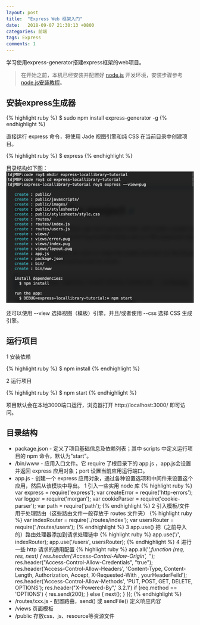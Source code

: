 ```yaml
---
layout: post
title:  "Express Web 框架入门"
date:   2018-09-07 21:30:13 +0800
categories: 前端
tags: Express
comments: 1
---
```


学习使用express-generator搭建express框架的web项目。<!--more-->

>在开始之前，本机已经安装并配置好 [node.js][node.js-download] 开发环境，安装步骤参考 [node.js安装教程][node.js-doc]。

## 安装express生成器

{% highlight ruby %}
$ sudo npm install express-generator -g
{% endhighlight %}

直接运行 express 命令，将使用 Jade 视图引擎和纯 CSS 在当前目录中创建项目。

{% highlight ruby %}
$ express
{% endhighlight %}

目录结构如下图：
![express web项目目录结构](../assets/res/post-img/express.png)

还可以使用 --view 选择视图（模板）引擎，并且/或者使用 --css 选择 CSS 生成引擎。

## 运行项目

1 安装依赖

{% highlight ruby %}
$ npm install
{% endhighlight %}

2 运行项目

{% highlight ruby %}
$ npm start
{% endhighlight %}

项目默认会在本地3000端口运行，浏览器打开 http://localhost:3000/ 即可访问。

## 目录结构

- package.json - 定义了项目基础信息及依赖列表；其中 scripts 中定义运行项目的 npm 命令，默认为"start"。
- /bin/www - 应用入口文件。它 require 了根目录下的 app.js ，app.js会设置并返回 express 应用对象；port 设置当前应用运行端口。
- app.js - 创建一个 express 应用对象，通过各种设置选项和中间件来设置这个应用，然后从该模块中导出。
  1 引入一些实用 node 库
  {% highlight ruby %}
  var express = require('express');
  var createError = require('http-errors');
  var logger = require('morgan');
  var cookieParser = require('cookie-parser');
  var path = require('path');
  {% endhighlight %}
  2 引入模板/文件用于处理路由（这些路由文件一般存放于 routes 文件夹）
  {% highlight ruby %}
  var indexRouter = require('./routes/index');
  var usersRouter = require('./routes/users');
  {% endhighlight %}
  3 app.use() 把（之前导入的）路由处理器添加到请求处理链中
  {% highlight ruby %}
  app.use('/', indexRouter);
  app.use('/users', usersRouter);
  {% endhighlight %}
  4 进行一些 http 请求的通用配置
  {% highlight ruby %}
  app.all('*',function (req, res, next) {
    res.header('Access-Control-Allow-Origin', '*');
    res.header("Access-Control-Allow-Credentials", "true");
    res.header('Access-Control-Allow-Headers', 'Content-Type, Content-Length, Authorization, Accept, X-Requested-With , yourHeaderFeild');
    res.header('Access-Control-Allow-Methods', 'PUT, POST, GET, DELETE, OPTIONS');
    res.header("X-Powered-By",' 3.2.1')
    if (req.method == 'OPTIONS') {
      res.send(200);
    }
    else {
      next();
    }
  });
  {% endhighlight %}
- /routes/xxx.js - 配置路由，send() 或 sendFile() 定义响应内容
- /views 页面模板
- /public 存放css、js、resource等资源文件

[node.js-download]: https://nodejs.org/zh-cn/
[node.js-doc]:   https://developer.mozilla.org/zh-CN/docs/Learn/Server-side/Express_Nodejs/development_environment
